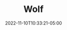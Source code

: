 ---
title: Wolf
date: 2022-11-10T10:33:21-05:00
draft: false
layout: national_monster_card
monster_manual: basic

Name: Wolf
Body_points: '15'
Strength_bonus: '0'
threshold: '0'
rips_from: None
Descriptive Phrase: Wolf
Type: Animal
APL: '1'
Movement: Wandering
Inteligence: Animal
Society: Pack
Motivation: 
  - Maintain the Pack
  - Support the Alpha
  - Hunger
  - Avoid Mankind
armor: None
offensive_abilities: ''
defensive_abilities: ''
vulnerabilities: ''
spells: None
pyramid: None
rec_treasure: ''
notes: ''
weapon_use: None
claws: 'Short/Long '
base_damage_call: Small Weapon - 1 Normal Short/Longsword - 2 Normal
at_death: Remains
healed_by: Healing
immune_to: None
Protectives: None to Start
Zone: A
---